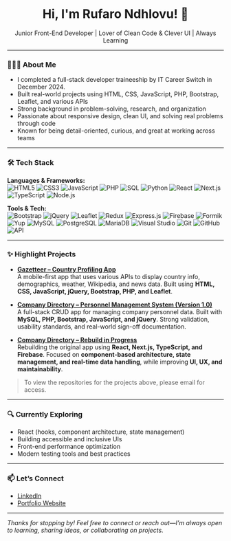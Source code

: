 <h1 align="center">Hi, I'm Rufaro Ndhlovu! 👋</h1>
<p align="center">Junior Front-End Developer | Lover of Clean Code & Clever UI | Always Learning</p>

---

### 👩🏾‍💻 About Me

- I completed a full-stack developer traineeship by IT Career Switch in December 2024.  
- Built real-world projects using HTML, CSS, JavaScript, PHP, Bootstrap, Leaflet, and various APIs  
- Strong background in problem-solving, research, and organization  
- Passionate about responsive design, clean UI, and solving real problems through code  
- Known for being detail-oriented, curious, and great at working across teams  

---

### 🛠️ Tech Stack

**Languages & Frameworks:**  
![HTML5](https://img.shields.io/badge/-HTML5-black?style=flat-square&logo=html5)
![CSS3](https://img.shields.io/badge/-CSS3-black?style=flat-square&logo=css3)
![JavaScript](https://img.shields.io/badge/-JavaScript-black?style=flat-square&logo=javascript)
![PHP](https://img.shields.io/badge/-PHP-black?style=flat-square&logo=php)
![SQL](https://img.shields.io/badge/-SQL-black?style=flat-square&logo=postgresql)
![Python](https://img.shields.io/badge/-Python-black?style=flat-square&logo=python)
![React](https://img.shields.io/badge/-React-black?style=flat-square&logo=react)
![Next.js](https://img.shields.io/badge/-Next.js-black?style=flat-square&logo=next.js)
![TypeScript](https://img.shields.io/badge/-TypeScript-black?style=flat-square&logo=typescript)
![Node.js](https://img.shields.io/badge/-Node.js-black?style=flat-square&logo=node.js)

**Tools & Tech:**  
![Bootstrap](https://img.shields.io/badge/-Bootstrap-black?style=flat-square&logo=bootstrap)
![jQuery](https://img.shields.io/badge/-jQuery-black?style=flat-square&logo=jquery)
![Leaflet](https://img.shields.io/badge/-Leaflet-black?style=flat-square&logo=leaflet)
![Redux](https://img.shields.io/badge/-Redux-black?style=flat-square&logo=redux)
![Express.js](https://img.shields.io/badge/-Express-black?style=flat-square&logo=express)
![Firebase](https://img.shields.io/badge/-Firebase-black?style=flat-square&logo=firebase)
![Formik](https://img.shields.io/badge/-Formik-black?style=flat-square&logo=formik)
![Yup](https://img.shields.io/badge/-Yup-black?style=flat-square&logo=yup)
![MySQL](https://img.shields.io/badge/-MySQL-black?style=flat-square&logo=mysql)
![PostgreSQL](https://img.shields.io/badge/-PostgreSQL-black?style=flat-square&logo=postgresql)
![MariaDB](https://img.shields.io/badge/-MariaDB-black?style=flat-square&logo=mariadb)
![Visual Studio](https://img.shields.io/badge/-Visual_Studio-black?style=flat-square&logo=visual-studio)
![Git](https://img.shields.io/badge/-Git-black?style=flat-square&logo=git)
![GitHub](https://img.shields.io/badge/-GitHub-black?style=flat-square&logo=github)
![API](https://img.shields.io/badge/-REST_APIs-black?style=flat-square&logo=api)

---

### ✨ Highlight Projects

- [**Gazetteer – Country Profiling App**](https://github.com/rufaro-ndhlovu/RufaroNdhlovu)  
  A mobile-first app that uses various APIs to display country info, demographics, weather, Wikipedia, and news data. Built using **HTML, CSS, JavaScript, jQuery, Bootstrap, PHP, and Leaflet**.

- [**Company Directory – Personnel Management System (Version 1.0)**](https://github.com/rufaro-ndhlovu/RufaroNdhlovu)  
  A full-stack CRUD app for managing company personnel data. Built with **MySQL, PHP, Bootstrap, JavaScript, and jQuery**. Strong validation, usability standards, and real-world sign-off documentation.

- [**Company Directory – Rebuild in Progress**](https://github.com/rufaro-ndhlovu/employee-directory)  
  Rebuilding the original app using **React, Next.js, TypeScript, and Firebase**. Focused on **component-based architecture, state management, and real-time data handling**, while improving **UI, UX, and maintainability**.

> To view the repositories for the projects above, please email for access.  

---

### 🔍 Currently Exploring

- React (hooks, component architecture, state management)  
- Building accessible and inclusive UIs  
- Front-end performance optimization  
- Modern testing tools and best practices  

---

### 📫 Let’s Connect

- [LinkedIn](https://www.linkedin.com/in/rufaro-ndhlovu/)  
- [Portfolio Website](https://rufarondhlovu.co.uk)  

---

_Thanks for stopping by! Feel free to connect or reach out—I’m always open to learning, sharing ideas, or collaborating on projects._
